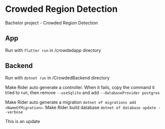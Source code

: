 # Crowded Region Detection
Bachelor project - Crowded Region Detection


## App
Run with `flutter run` in /crowdedapp directory


## Backend
Run with `dotnet run` in /CrowdedBackend directory


Make Rider auto generate a controller. When it fails, copy the command it tried to run,
then remove `--useSqlite` and add `--databaseProvider postgres`

Make Rider auto generate a migration `dotnet ef migrations add <NameOfMigration>`.
Make Rider build database `dotnet ef database update --verbose`

This is an update
